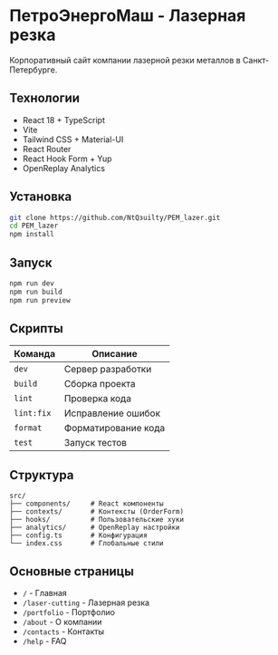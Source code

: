 # ПетроЭнергоМаш - Лазерная резка

Корпоративный сайт компании лазерной резки металлов в Санкт-Петербурге.

## Технологии

- React 18 + TypeScript
- Vite
- Tailwind CSS + Material-UI
- React Router
- React Hook Form + Yup
- OpenReplay Analytics

## Установка

```bash
git clone https://github.com/NtQзuilty/PEM_lazer.git
cd PEM_lazer
npm install
```

## Запуск

```bash
npm run dev
npm run build
npm run preview
```

## Скрипты

| Команда    | Описание            |
| ---------- | ------------------- |
| `dev`      | Сервер разработки   |
| `build`    | Сборка проекта      |
| `lint`     | Проверка кода       |
| `lint:fix` | Исправление ошибок  |
| `format`   | Форматирование кода |
| `test`     | Запуск тестов       |

## Структура

```
src/
├── components/     # React компоненты
├── contexts/       # Контексты (OrderForm)
├── hooks/          # Пользовательские хуки
├── analytics/      # OpenReplay настройки
├── config.ts       # Конфигурация
└── index.css       # Глобальные стили
```

## Основные страницы

- `/` - Главная
- `/laser-cutting` - Лазерная резка
- `/portfolio` - Портфолио
- `/about` - О компании
- `/contacts` - Контакты
- `/help` - FAQ
